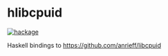 # hlibcpuid

[![hackage](https://img.shields.io/hackage/v/hlibcpuid.svg?logo=haskell&label=hlibcpuid)](https://hackage.haskell.org/package/hlibcpuid)


Haskell bindings to https://github.com/anrieff/libcpuid
